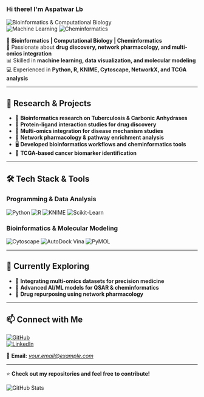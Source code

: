 ### Hi there! I'm **Aspatwar Lb** 

![Bioinformatics & Computational Biology](https://img.shields.io/badge/Bioinformatics-%237732a8.svg?style=for-the-badge&logo=python&logoColor=white)  
![Machine Learning](https://img.shields.io/badge/Machine%20Learning-%231DB954.svg?style=for-the-badge&logo=scikitlearn&logoColor=white)
![Cheminformatics](https://img.shields.io/badge/Cheminformatics-%23E34F26.svg?style=for-the-badge&logo=flask&logoColor=white)

🔬 **Bioinformatics | Computational Biology | Cheminformatics**  
🎯 Passionate about **drug discovery, network pharmacology, and multi-omics integration**  
📊 Skilled in **machine learning, data visualization, and molecular modeling**  
💻 Experienced in **Python, R, KNIME, Cytoscape, NetworkX, and TCGA analysis**  

---

## 🧪 Research & Projects
- 🦠 **Bioinformatics research on Tuberculosis & Carbonic Anhydrases**
- 💊 **Protein-ligand interaction studies for drug discovery**
- 🧬 **Multi-omics integration for disease mechanism studies**
- 🔗 **Network pharmacology & pathway enrichment analysis**
- 🖥 **Developed bioinformatics workflows and cheminformatics tools**
- 🏥 **TCGA-based cancer biomarker identification**

---

## 🛠 Tech Stack & Tools
### Programming & Data Analysis
![Python](https://img.shields.io/badge/Python-%2314354C.svg?style=flat&logo=python&logoColor=white) 
![R](https://img.shields.io/badge/R-%23276DC3.svg?style=flat&logo=r&logoColor=white) 
![KNIME](https://img.shields.io/badge/KNIME-%23FFCC00.svg?style=flat&logo=data:image/svg+xml;base64,...) 
![Scikit-Learn](https://img.shields.io/badge/Scikit%20Learn-%23F7931E.svg?style=flat&logo=scikit-learn&logoColor=white)

### Bioinformatics & Molecular Modeling
![Cytoscape](https://img.shields.io/badge/Cytoscape-%23008080.svg?style=flat&logo=cytoscape&logoColor=white)
![AutoDock Vina](https://img.shields.io/badge/AutoDock%20Vina-%23008080.svg?style=flat&logo=autodesk&logoColor=white)
![PyMOL](https://img.shields.io/badge/PyMOL-%2368D391.svg?style=flat&logo=biomolecules&logoColor=white)

---

## 🌱 Currently Exploring
- 🏥 **Integrating multi-omics datasets for precision medicine**
- 🤖 **Advanced AI/ML models for QSAR & cheminformatics**
- 🧪 **Drug repurposing using network pharmacology**

---

## 📫 Connect with Me
[![GitHub](https://img.shields.io/badge/GitHub-AspatwarLb-%23181717.svg?style=for-the-badge&logo=github)](https://github.com/AspatwarLb)  
[![LinkedIn](https://img.shields.io/badge/LinkedIn-Connect-blue?style=for-the-badge&logo=linkedin)](https://www.linkedin.com/in/aspatwarlb)  

📩 **Email:** *your.email@example.com*  

---

⭐ **Check out my repositories and feel free to contribute!**

![GitHub Stats](https://github-readme-stats.vercel.app/api?username=AspatwarLb&show_icons=true&theme=radical)
